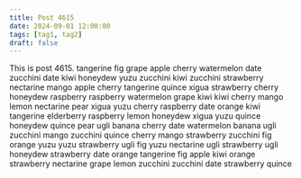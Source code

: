```yaml
---
title: Post 4615
date: 2024-09-01 12:00:00
tags: [tag1, tag2]
draft: false
---
```

This is post 4615.
tangerine
fig
grape
apple
cherry
watermelon
date
zucchini
date
kiwi
honeydew
yuzu
zucchini
kiwi
zucchini
strawberry
nectarine
mango
apple
cherry
tangerine
quince
xigua
strawberry
cherry
honeydew
raspberry
raspberry
watermelon
grape
kiwi
kiwi
cherry
mango
lemon
nectarine
pear
xigua
yuzu
cherry
raspberry
date
orange
kiwi
tangerine
elderberry
raspberry
lemon
honeydew
xigua
yuzu
quince
honeydew
quince
pear
ugli
banana
cherry
date
watermelon
banana
ugli
zucchini
mango
zucchini
quince
cherry
mango
strawberry
zucchini
fig
orange
yuzu
yuzu
strawberry
ugli
fig
yuzu
nectarine
ugli
strawberry
ugli
honeydew
strawberry
date
orange
tangerine
fig
apple
kiwi
orange
strawberry
nectarine
grape
lemon
zucchini
zucchini
date
strawberry
quince
